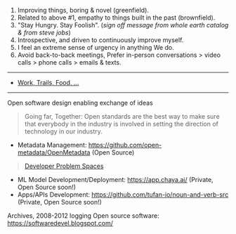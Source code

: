 1. Improving things, boring & novel (greenfield).
2. Related to above #1, empathy to things built in the past (brownfield).
3. "Stay Hungry. Stay Foolish". (_sign off message from whole earth catalog & from steve jobs_)
4. Introspective, and driven to continuously improve myself.
5. I feel an extreme sense of urgency in anything We do.
6. Avoid back-to-back meetings, Prefer in-person conversations > video calls > phone calls > emails & texts.

---

- [Work, Trails, Food, ...](https://github.com/ankumar/Fun-Stuff) 

---

Open software design enabling exchange of ideas

> Going far, Together: Open standards are the best way to make sure that everybody in the industry is involved in setting the direction of technology in our industry.

- Metadata Management: https://github.com/open-metadata/OpenMetadata (Open Source)

> [Developer Problem Spaces](https://docs.google.com/document/d/1b36vcpRMI5aIp8N2j_cVvhiv8OwDRGDxPDr2bJzcCGA/edit?usp=sharing)
 
- ML Model Development/Deployment: https://app.chaya.ai/ (Private, Open Source soon!)
- Apps/APIs Development: https://github.com/tufan-io/noun-and-verb-src (Private, Open Source soon!)

Archives, 2008-2012 logging Open source software: https://softwaredevel.blogspot.com/ 
 
<!--
**ankumar/ankumar** is a ✨ _special_ ✨ repository because its `README.md` (this file) appears on your GitHub profile.

Here are some ideas to get you started:

- 🔭 I’m currently working on ...
- 🌱 I’m currently learning ...
- 👯 I’m looking to collaborate on ...
- 🤔 I’m looking for help with ...
- 💬 Ask me about ...
- 📫 How to reach me: ...
- 😄 Pronouns: ...
- ⚡ Fun fact: ...
-->
